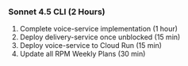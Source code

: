 ### Sonnet 4.5 CLI (2 Hours)

1. Complete voice-service implementation (1 hour)
2. Deploy delivery-service once unblocked (15 min)
3. Deploy voice-service to Cloud Run (15 min)
4. Update all RPM Weekly Plans (30 min)
